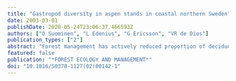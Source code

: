 ```yaml
---
title: "Gastropod diversity in aspen stands in coastal northern Sweden"
date: 2003-03-01
publishDate: 2020-05-24T23:06:37.466593Z
authors: ["O Suominen", "L Edenius", "G Ericsson", "VR de Dios"]
publication_types: ["2"]
abstract: "Forest management has actively reduced proportion of deciduous trees in Fennoscandian managed forests. Several species of cryptogams and invertebrates depend on deciduous trees, among which aspen (Populus tremula L.) is especially important. The occurrence and abundance of several terrestrial gastropod species are linked to aspen leaf litter. However, the impact of forestry practices on the gastropod communities is largely unknown. We examined difference in species richness, diversity (H'), and species composition in the gastropod fauna in aspen stands in a 400 km(2) managed boreal forest area in northern Sweden by collecting them with masonite boards from 20 selected stands. We contrasted isolated (>500 m from the neighboring stand) and aggregated (<300 m from neighboring stand) stands, stands close to arable land (<50 m) and stands in the forest, and used locations outside the aspen stands in the surrounding forest as controls. Stand sizes ranged from 100 to 3000 m(2). Gastropod species richness and diversity were high in aspen stands near arable land and in aggregated stands in the forest and low in controls. Both diversity and assembly composition of the gastropods in isolated aspen stands in the forest interior were intermediate between, and did not differ significantly from, controls and other aspen stands. Species diversity and richness increased with stand area up to an area of 700 m(2). We conclude that aspen stands in this managed boreal forest landscape are important for gastropods, even for species that are not strict habitat specialist connected to aspen. The total amount and the distribution of aspen in the landscape also may be important, since many species can be lost if area and connectivity of aspen stands drop to low levels. The positive species-area relationship suggests that future forestry practice should favor stands at least 500 m(2) (0.05 ha) preferably in connection to other stands. (C) 2002 Elsevier Science B.V. All rights reserved."
featured: false
publication: "*FOREST ECOLOGY AND MANAGEMENT*"
doi: "10.1016/S0378-1127(02)00142-1"
---
```


